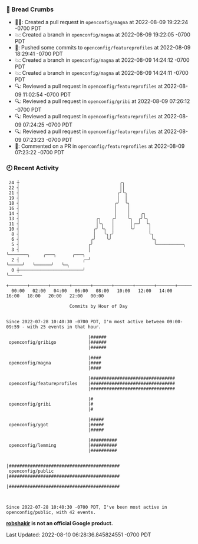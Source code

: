 ### 🍞 Bread Crumbs

 * ✍🏼: Created a pull request in `openconfig/magna` at 2022-08-09 19:22:24 -0700 PDT
 * 💥: Created a branch in `openconfig/magna` at 2022-08-09 19:22:05 -0700 PDT
 * 🚢: Pushed some commits to `openconfig/featureprofiles` at 2022-08-09 18:29:41 -0700 PDT
 * 💥: Created a branch in `openconfig/magna` at 2022-08-09 14:24:12 -0700 PDT
 * 💥: Created a branch in `openconfig/magna` at 2022-08-09 14:24:11 -0700 PDT
 * 🔍: Reviewed a pull request in  `openconfig/featureprofiles` at 2022-08-09 11:02:54 -0700 PDT
 * 🔍: Reviewed a pull request in  `openconfig/gribi` at 2022-08-09 07:26:12 -0700 PDT
 * 🔍: Reviewed a pull request in  `openconfig/featureprofiles` at 2022-08-09 07:24:25 -0700 PDT
 * 🔍: Reviewed a pull request in  `openconfig/featureprofiles` at 2022-08-09 07:23:23 -0700 PDT
 * 💬: Commented on a PR in  `openconfig/featureprofiles` at 2022-08-09 07:23:22 -0700 PDT

### 🕘 Recent Activity
```
 24 ┼                                      ╭╮
 22 ┤                                      ││
 21 ┤                                     ╭╯╰╮
 19 ┤                                     │  │
 18 ┤                                    ╭╯  ╰╮
 16 ┤                                    │    │
 14 ┤                                    │    │    ╭╮
 13 ┤                             ╭╮    ╭╯    ╰╮  ╭╯╰╮
 11 ┤                             │╰╮   │      │╭─╯  ╰╮
 10 ┤                            ╭╯ ╰╮  │      ╰╯     │
  8 ┤                            │   ╰╮╭╯             ╰╮
  6 ┤                           ╭╯    ╰╯               ╰╮
  5 ┤                          ╭╯                       ╰──────────╮
  3 ┤                          │                                   ╰───────╮     ╭───╮      ╭───╮
  2 ┤                        ╭─╯                                           ╰─────╯   ╰──────╯   ╰─╮
  0 ┼────────────────────────╯                                                                    ╰─────
    +───────+───────+───────+───────+───────+───────+───────+───────+───────+───────+───────+───────+────
  00:00   02:00   04:00   06:00   08:00   10:00   12:00   14:00   16:00   18:00   20:00   22:00   00:00   

						Commits by Hour of Day


Since 2022-07-28 10:40:30 -0700 PDT, I'm most active between 09:00-09:59 - with 25 events in that hour.

```



```
                               |######
 openconfig/gribigo            |######
                               |######

                               |####
 openconfig/magna              |####
                               |####

                               |################################
 openconfig/featureprofiles    |################################
                               |################################

                               |#
 openconfig/gribi              |#
                               |#

                               |#####
 openconfig/ygot               |#####
                               |#####

                               |##########
 openconfig/lemming            |##########
                               |##########

                               |##########################################
 openconfig/public             |##########################################
                               |##########################################



Since 2022-07-28 10:40:30 -0700 PDT, I've been most active in openconfig/public, with 42 events.

```
**[robshakir](mailto:robjs@google.com) is not an official Google product.**  


Last Updated: 2022-08-10 06:28:36.845824551 -0700 PDT

